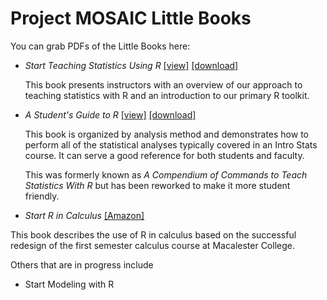 ---
---
Project MOSAIC Little Books
===============



You can grab PDFs of the Little Books here:

  * *Start Teaching Statistics Using R*
 [[view]](Starting/MOSAIC-StartTeaching.pdf)
 [[download]](../../raw/master/Starting/MOSAIC-StartTeaching.pdf)
 
    This book presents instructors with an overview of our approach to
    teaching statistics with R and an introduction to our primary R toolkit.
 
  * *A Student's Guide to R* 
 [[view]](StudentGuide/MOSAIC-StudentGuide.pdf)
 [[download]](../../raw/master/StudentGuide/MOSAIC-StudentGuide.pdf)
 
    This book is organized by analysis method and demonstrates how to perform
    all of the statistical analyses typically covered in an Intro Stats course.
    It can serve a good reference for both students and faculty.
    
    This was formerly known as *A Compendium of Commands to Teach Statistics With R* but has been reworked to make it more student friendly.

  * *Start R in Calculus* [[Amazon]](http://www.amazon.com/Start-Calculus-Daniel-T-Kaplan/dp/0983965897)
 
  This book describes the use of R in calculus based on the successful
  redesign of the first semester calculus course at Macalester College.
  
Others that are in progress include
 
  * Start Modeling with R

